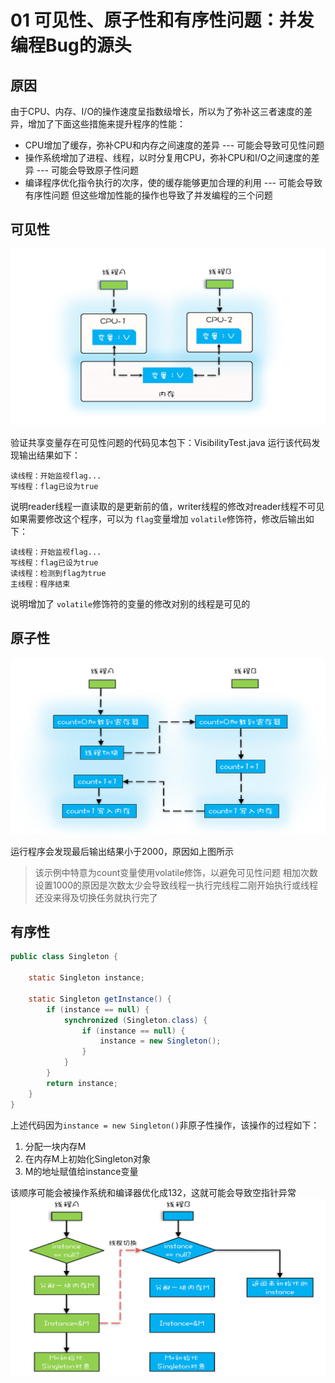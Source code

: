 # 01 可见性、原子性和有序性问题：并发编程Bug的源头

## 原因

由于CPU、内存、I/O的操作速度呈指数级增长，所以为了弥补这三者速度的差异，增加了下面这些措施来提升程序的性能：

* CPU增加了缓存，弥补CPU和内存之间速度的差异 --- 可能会导致可见性问题
* 操作系统增加了进程、线程，以时分复用CPU，弥补CPU和I/O之间速度的差异 --- 可能会导致原子性问题
* 编译程序优化指令执行的次序，使的缓存能够更加合理的利用 --- 可能会导致有序性问题
  但这些增加性能的操作也导致了并发编程的三个问题

## 可见性

![img.png](img.png)

验证共享变量存在可见性问题的代码见本包下：VisibilityTest.java
运行该代码发现输出结果如下：

```
读线程：开始监视flag...
写线程：flag已设为true
```

说明reader线程一直读取的是更新前的值，writer线程的修改对reader线程不可见
如果需要修改这个程序，可以为 `flag`变量增加 `volatile`修饰符，修改后输出如下：

```
读线程：开始监视flag...
写线程：flag已设为true
读线程：检测到flag为true
主线程：程序结束
```

说明增加了 `volatile`修饰符的变量的修改对别的线程是可见的

## 原子性

![img_1.png](img_1.png)

运行程序会发现最后输出结果小于2000，原因如上图所示

> 该示例中特意为count变量使用volatile修饰，以避免可见性问题
> 相加次数设置1000的原因是次数太少会导致线程一执行完线程二刚开始执行或线程还没来得及切换任务就执行完了

## 有序性
```java
public class Singleton {

    static Singleton instance;

    static Singleton getInstance() {
        if (instance == null) {
            synchronized (Singleton.class) {
                if (instance == null) {
                    instance = new Singleton();
                }
            }
        }
        return instance;
    }
}
```
上述代码因为`instance = new Singleton()`非原子性操作，该操作的过程如下：
1. 分配一块内存M
2. 在内存M上初始化Singleton对象
3. M的地址赋值给instance变量

该顺序可能会被操作系统和编译器优化成132，这就可能会导致空指针异常
![img_2.png](img_2.png)

